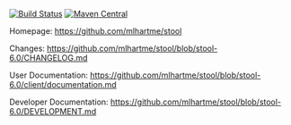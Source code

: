 [![Build Status](https://secure.travis-ci.org/mlhartme/stool.png)](https://travis-ci.org/mlhartme/stool)  [![Maven Central](https://maven-badges.herokuapp.com/maven-central/net.oneandone.stool/main/badge.svg)](https://maven-badges.herokuapp.com/maven-central/net.oneandone.stool/main)

Homepage: https://github.com/mlhartme/stool

Changes: https://github.com/mlhartme/stool/blob/stool-6.0/CHANGELOG.md

User Documentation: https://github.com/mlhartme/stool/blob/stool-6.0/client/documentation.md

Developer Documentation: https://github.com/mlhartme/stool/blob/stool-6.0/DEVELOPMENT.md